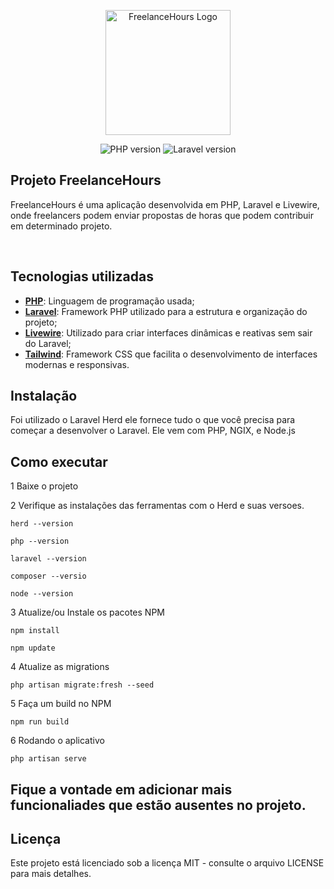 <p align="center"><img src=".github/logo.png" width="200" alt="FreelanceHours Logo"></a></p>

<p align="center">
  <img alt="PHP version" src="https://img.shields.io/static/v1?label=php&message=8.2&color=18181B&labelColor=5354FD">
    <img alt="Laravel version" src="https://img.shields.io/static/v1?label=laravel&message=11.9&color=18181B&labelColor=5354FD">
</p>

## Projeto FreelanceHours

FreelanceHours é uma aplicação desenvolvida em PHP, Laravel e Livewire, onde freelancers podem enviar propostas de horas que podem contribuir em determinado projeto.

<br>

## Tecnologias utilizadas

- [**PHP**](https://www.php.net/): Linguagem de programação usada;
- [**Laravel**](https://laravel.com/): Framework PHP utilizado para a estrutura e organização do projeto;
- [**Livewire**](https://laravel-livewire.com/): Utilizado para criar interfaces dinâmicas e reativas sem sair do Laravel;
- [**Tailwind**](https://tailwindcss.com/): Framework CSS que facilita o desenvolvimento de interfaces modernas e responsivas.

## Instalação

Foi utilizado o Laravel Herd ele fornece tudo o que você precisa para começar a desenvolver o Laravel. Ele vem com PHP, NGIX, e Node.js

## Como executar

1 Baixe o projeto

2 Verifique as instalações das ferramentas com o Herd e suas versoes.

```shell
herd --version
```

```shell
php --version
```

```shell
laravel --version
```

```shell
composer --versio
```

```shell
node --version
```

3 Atualize/ou Instale os pacotes NPM

```shell
npm install
```

```shell
npm update
```

4 Atualize as migrations

```shell
php artisan migrate:fresh --seed
```

5 Faça um build no NPM

```shell
npm run build
```

6 Rodando o aplicativo

```shell
php artisan serve
```

## Fique a vontade em adicionar mais funcionaliades que estão ausentes no projeto.

## Licença

Este projeto está licenciado sob a licença MIT - consulte o arquivo LICENSE para mais detalhes.
